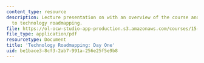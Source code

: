 ```yaml
---
content_type: resource
description: Lecture presentation on with an overview of the course and introduction
  to technology roadmapping.
file: https://ol-ocw-studio-app-production.s3.amazonaws.com/courses/15-795-seminar-in-operations-management-fall-2002/be1bace38cf32ab7991a256e25f5e9b8_trm15795classoverview.pdf
file_type: application/pdf
resourcetype: Document
title: 'Technology Roadmapping: Day One'
uid: be1bace3-8cf3-2ab7-991a-256e25f5e9b8
---
```

